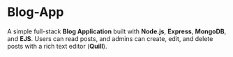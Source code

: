 # Blog-App
A simple full-stack **Blog Application** built with **Node.js**, **Express**, **MongoDB**, and **EJS**.   Users can read posts, and admins can create, edit, and delete posts with a rich text editor (**Quill**).
